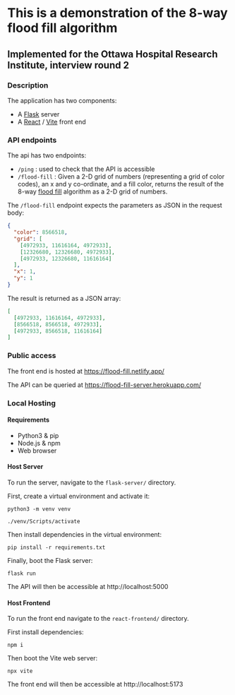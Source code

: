 # This is a demonstration of the 8-way flood fill algorithm

## Implemented for the Ottawa Hospital Research Institute, interview round 2

### Description

The application has two components:

- A [Flask](https://flask.palletsprojects.com/) server
- A [React](https://reactjs.org/) / [Vite](https://vitejs.dev/) front end

### API endpoints

The api has two endpoints:

- `/ping` : used to check that the API is accessible
- `/flood-fill` : Given a 2-D grid of numbers (representing a grid of color codes), an x and y co-ordinate, and a fill color, returns the result of the 8-way [flood fill](https://en.wikipedia.org/wiki/Flood_fill) algorithm as a 2-D grid of numbers.

The `/flood-fill` endpoint expects the parameters as JSON in the request body:

```json
{
  "color": 8566518,
  "grid": [
    [4972933, 11616164, 4972933],
    [12326680, 12326680, 4972933],
    [4972933, 12326680, 11616164]
  ],
  "x": 1,
  "y": 1
}
```

The result is returned as a JSON array:

```json
[
  [4972933, 11616164, 4972933],
  [8566518, 8566518, 4972933],
  [4972933, 8566518, 11616164]
]
```

### Public access

The front end is hosted at https://flood-fill.netlify.app/

The API can be queried at https://flood-fill-server.herokuapp.com/

### Local Hosting

#### Requirements

- Python3 & pip
- Node.js & npm
- Web browser

#### Host Server

To run the server, navigate to the `flask-server/` directory.

First, create a virtual environment and activate it:

`python3 -m venv venv`

`./venv/Scripts/activate`

Then install dependencies in the virtual environment:

`pip install -r requirements.txt`

Finally, boot the Flask server:

`flask run`

The API will then be accessible at http://localhost:5000

#### Host Frontend

To run the front end navigate to the `react-frontend/` directory.

First install dependencies:

`npm i`

Then boot the Vite web server:

`npx vite`

The front end will then be accessible at http://localhost:5173

